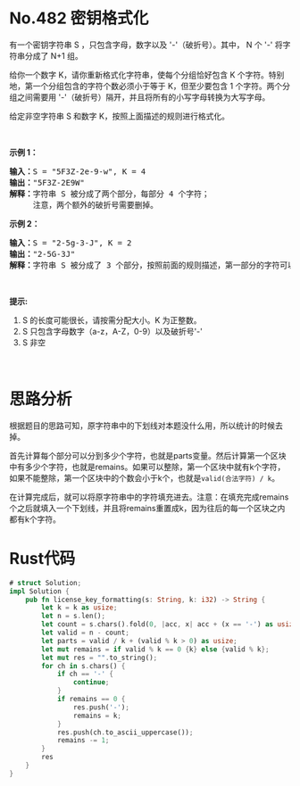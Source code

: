 # No.482 密钥格式化
<p>有一个密钥字符串 S ，只包含字母，数字以及 '-'（破折号）。其中， N 个 '-' 将字符串分成了 N+1 组。</p>

<p>给你一个数字 K，请你重新格式化字符串，使每个分组恰好包含 K 个字符。特别地，第一个分组包含的字符个数必须小于等于 K，但至少要包含 1 个字符。两个分组之间需要用 '-'（破折号）隔开，并且将所有的小写字母转换为大写字母。</p>

<p>给定非空字符串 S 和数字 K，按照上面描述的规则进行格式化。</p>

<p>&nbsp;</p>

<p><strong>示例 1：</strong></p>

<pre><strong>输入：</strong>S = "5F3Z-2e-9-w", K = 4
<strong>输出：</strong>"5F3Z-2E9W"
<strong>解释：</strong>字符串 S 被分成了两个部分，每部分 4 个字符；
&nbsp;    注意，两个额外的破折号需要删掉。
</pre>

<p><strong>示例 2：</strong></p>

<pre><strong>输入：</strong>S = "2-5g-3-J", K = 2
<strong>输出：</strong>"2-5G-3J"
<strong>解释：</strong>字符串 S 被分成了 3 个部分，按照前面的规则描述，第一部分的字符可以少于给定的数量，其余部分皆为 2 个字符。
</pre>

<p>&nbsp;</p>

<p><strong>提示:</strong></p>

<ol>
	<li>S 的长度可能很长，请按需分配大小。K 为正整数。</li>
	<li>S 只包含字母数字（a-z，A-Z，0-9）以及破折号'-'</li>
	<li>S 非空</li>
</ol>

<p>&nbsp;</p>

# 思路分析

根据题目的思路可知，原字符串中的下划线对本题没什么用，所以统计的时候去掉。

首先计算每个部分可以分到多少个字符，也就是parts变量。然后计算第一个区块中有多少个字符，也就是remains。如果可以整除，第一个区块中就有k个字符，如果不能整除，第一个区块中的个数会小于k个，也就是`valid(合法字符) / k`。

在计算完成后，就可以将原字符串中的字符填充进去。注意：在填充完成remains个之后就填入一个下划线，并且将remains重置成k，因为往后的每一个区块之内都有k个字符。

# Rust代码
```rust
# struct Solution;
impl Solution {
    pub fn license_key_formatting(s: String, k: i32) -> String {
        let k = k as usize;
        let n = s.len();
        let count = s.chars().fold(0, |acc, x| acc + (x == '-') as usize);
        let valid = n - count;
        let parts = valid / k + (valid % k > 0) as usize;
        let mut remains = if valid % k == 0 {k} else {valid % k};
        let mut res = "".to_string();
        for ch in s.chars() {
            if ch == '-' {
                continue;
            }
            if remains == 0 {
                res.push('-');
                remains = k;
            }
            res.push(ch.to_ascii_uppercase());
            remains -= 1;
        }
        res
    }
}
```
